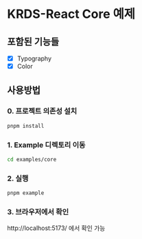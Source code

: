 # KRDS-React Core 예제

## 포함된 기능들

- [x] Typography
- [x] Color

## 사용방법

### 0. 프로젝트 의존성 설치

```bash
pnpm install
```

### 1. Example 디렉토리 이동

```bash
cd examples/core
```

### 2. 실행

```bash
pnpm example
```

### 3. 브라우저에서 확인

http://localhost:5173/ 에서 확인 가능
